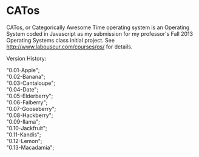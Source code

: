 CATos
=====
CATos, or Categorically Awesome Time operating system is an Operating System coded in Javascript
as my submission for my professor's Fall 2013 Operating Systems class initial project.
See http://www.labouseur.com/courses/os/ for details.

Version History:

"0.01-Apple";  
"0.02-Banana";  
"0.03-Cantaloupe";  
"0.04-Date";  
"0.05-Elderberry";  
"0.06-Falberry";  
"0.07-Gooseberry";  
"0.08-Hackberry";  
"0.09-Ilama";  
"0.10-Jackfruit";  
"0.11-Kandis";  
"0.12-Lemon";  
"0.13-Macadamia";  
